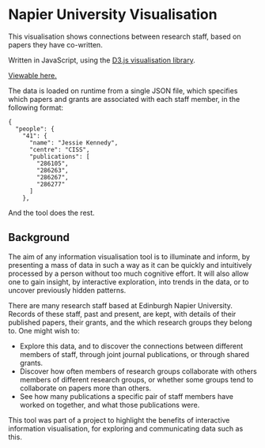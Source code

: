 # Napier University Visualisation

This visualisation shows connections between research staff, based on papers they have co-written.

Written in JavaScript, using the [D3.js visualisation library](https://github.com/d3/d3).

[Viewable here.](https://apmeehan.github.io/napier-visualisation/)

The data is loaded on runtime from a single JSON file, which specifies which
papers and grants are associated with each staff member, in the following format:
~~~~
{
  "people": {
    "41": {
      "name": "Jessie Kennedy",
      "centre": "CISS",
      "publications": [
        "286105",
        "286263",
        "286267",
        "286277"
      ]
    },
~~~~
And the tool does the rest.

## Background

The aim of any information visualisation tool is to illuminate and inform, by presenting a mass of data in such a way as it can be quickly and intuitively processed by a person without too much cognitive effort. It will also allow one to gain insight, by interactive exploration, into trends in the data, or to uncover previously hidden patterns.

There are many research staff based at Edinburgh Napier University. Records of these staff, past and present, are kept, with details of their published papers, their grants, and the which research groups they belong to. One might wish to:
* Explore this data, and to discover the connections between different members of staff, through joint journal publications, or through shared grants.
* Discover how often members of research groups collaborate with others members of different research groups, or whether some groups tend to collaborate on papers more than others.
* See how many publications a specific pair of staff members have worked on together, and what those publications were.

This tool was part of a project to highlight the benefits of interactive information visualisation, for exploring and communicating data such as this.
